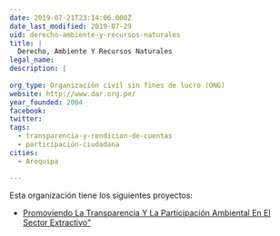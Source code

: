 ```yaml
---
date: 2019-07-21T23:14:06.000Z
date_last_modified: 2019-07-29
uid: derecho-ambiente-y-recursos-naturales
title: |
  Derecho, Ambiente Y Recursos Naturales
legal_name: 
description: |
  
org_type: Organización civil sin fines de lucro (ONG)
website: http://www.dar.org.pe/
year_founded: 2004
facebook: 
twitter: 
tags:
  - transparencia-y-rendicion-de-cuentas
  - participación-ciudadana
cities: 
  - Arequipa

---
```


Esta organización tiene los siguientes proyectos:

- [Promoviendo La Transparencia Y La Participación Ambiental En El Sector Extractivo”](/proyectos/promoviendo-la-transparencia-y-la-participacion-ambiental-en-el-sector-extractivo)
